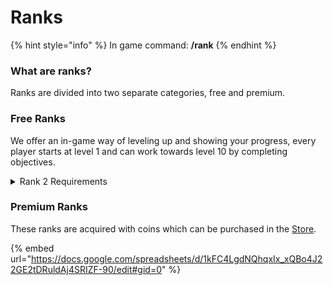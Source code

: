 # Ranks

{% hint style="info" %}
In game command: **/rank**
{% endhint %}

### What are ranks?

Ranks are divided into two separate categories, free and premium.

### Free Ranks

We offer an in-game way of leveling up and showing your progress, every player starts at level 1 and can work towards level 10 by completing objectives.

<details>

<summary>Rank 2 Requirements</summary>

![](../../.gitbook/assets/Rank\_II\_Reference)

</details>

### Premium Ranks

These ranks are acquired with coins which can be purchased in the [Store](https://store.craftyourtown.com).&#x20;

{% embed url="https://docs.google.com/spreadsheets/d/1kFC4LgdNQhqxIx_xQBo4J22GE2tDRuldAj4SRIZF-90/edit#gid=0" %}
